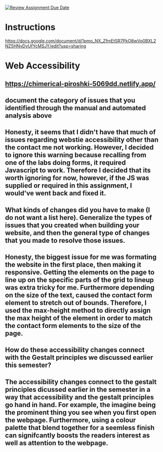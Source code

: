 [![Review Assignment Due Date](https://classroom.github.com/assets/deadline-readme-button-22041afd0340ce965d47ae6ef1cefeee28c7c493a6346c4f15d667ab976d596c.svg)](https://classroom.github.com/a/sntKDyQ2)
# Instructions

https://docs.google.com/document/d/1pmo_NX_ZfmEtSR7PkO8wVo0BXL2NZ5HNvDyUfYcMSJY/edit?usp=sharing

# Web Accessibility

## https://chimerical-piroshki-5069dd.netlify.app/

## document the category of issues that you identified through the manual and automated analysis above
## Honesty, it seems that I didn't have that much of issues regarding webstie accessibility other than the contact me not working. However, I decided to ignore this warning because recalling from one of the labs doing forms, it required Javascript to work. Therefore I decided that its worth ignoring for now, however, if the JS was supplied or required in this assignment, I would've went back and fixed it.

## What kinds of changes did you have to make (I do not want a list here). Generalize the types of issues that you created when building your website, and then the general type of changes that you made to resolve those issues.
## Honesty, the biggest issue for me was formating the website in the first place, then making it responsive. Getting the elements on the page to line up on the specific parts of the grid to lineup was extra tricky for me. Furthermore depending on the size of the text, caused the contact form element to stretch out of bounds. Therefore, I used the max-height method to directly assign the max height of the element in order to match the contact form elements to the size of the page.

## How do these accessibility changes connect with the Gestalt principles we discussed earlier this semester?
## The accessibility changes connect to the gestalt principles dicussed earlier in the semester in a way that accessibility and the gestalt principles go hand in hand. For example, the imagine being the prominent thing you see when you first open the webpage. Furthermore, using a colour palette that blend together for a seemless finish can signifcantly boosts the readers interest as well as attention to the webpage.
